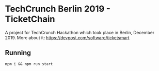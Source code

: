# TechCrunch Berlin 2019 - TicketChain

A project for TechCrunch Hackathon which took place in Berlin, December 2019. More about it: https://devpost.com/software/ticketsmart

## Running

`npm i && npm run start`
